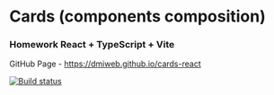 # Cards (components composition)
### Homework React + TypeScript + Vite

GitHub Page - https://dmiweb.github.io/cards-react

[![Build status](https://ci.appveyor.com/api/projects/status/5m649cniay4sjd5s?svg=true)](https://ci.appveyor.com/project/dmiweb/cards-react)
